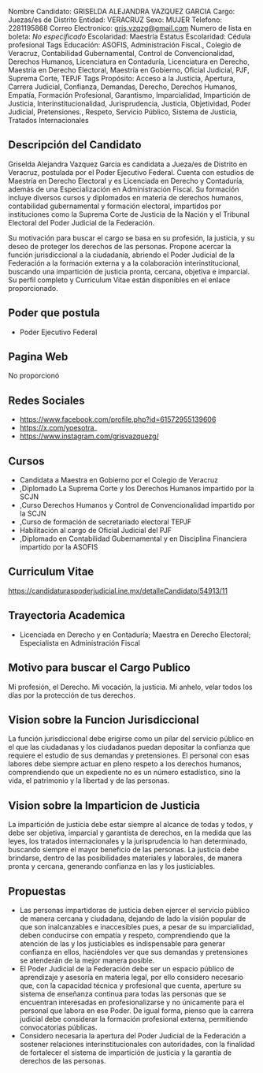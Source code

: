 Nombre Candidato: GRISELDA ALEJANDRA VAZQUEZ GARCIA
Cargo: Juezas/es de Distrito
Entidad: VERACRUZ
Sexo: MUJER
Telefono: 2281195868
Correo Electronico: gris.vzqzg@gmail.com
Numero de lista en boleta: *No especificado*
Escolaridad: Maestría
Estatus Escolaridad: Cédula profesional
Tags Educación: ASOFIS, Administración Fiscal., Colegio de Veracruz, Contabilidad Gubernamental, Control de Convencionalidad, Derechos Humanos, Licenciatura en Contaduría, Licenciatura en Derecho, Maestría en Derecho Electoral, Maestría en Gobierno, Oficial Judicial, PJF, Suprema Corte, TEPJF
Tags Propósito: Acceso a la Justicia, Apertura, Carrera Judicial, Confianza, Demandas, Derecho, Derechos Humanos, Empatía, Formación Profesional, Garantismo, Imparcialidad, Impartición de Justicia, Interinstitucionalidad, Jurisprudencia, Justicia, Objetividad, Poder Judicial, Pretensiones., Respeto, Servicio Público, Sistema de Justicia, Tratados Internacionales


## Descripción del Candidato 

Griselda Alejandra Vazquez Garcia es candidata a Jueza/es de Distrito en Veracruz, postulada por el Poder Ejecutivo Federal. Cuenta con estudios de Maestría en Derecho Electoral y es Licenciada en Derecho y Contaduría, además de una Especialización en Administración Fiscal. Su formación incluye diversos cursos y diplomados en materia de derechos humanos, contabilidad gubernamental y formación electoral, impartidos por instituciones como la Suprema Corte de Justicia de la Nación y el Tribunal Electoral del Poder Judicial de la Federación.

Su motivación para buscar el cargo se basa en su profesión, la justicia, y su deseo de proteger los derechos de las personas. Propone acercar la función jurisdiccional a la ciudadanía, abriendo el Poder Judicial de la Federación a la formación externa y a la colaboración interinstitucional, buscando una impartición de justicia pronta, cercana, objetiva e imparcial. Su perfil completo y Curriculum Vitae están disponibles en el enlace proporcionado.


## Poder que postula

- Poder Ejecutivo Federal


## Pagina Web

No proporcionó


## Redes Sociales

- https://www.facebook.com/profile.php?id=61572955139606
- https://x.com/yoesotra_
- https://www.instagram.com/grisvazquezg/


## Cursos

- Candidata a Maestra en Gobierno por el Colegio de Veracruz
- ,Diplomado La Suprema Corte y los Derechos Humanos impartido por la SCJN
- ,Curso Derechos Humanos y Control de Convencionalidad impartido por la SCJN
- ,Curso de formación de secretariado electoral TEPJF
- Habilitación al cargo de Oficial Judicial del PJF
- ,Diplomado en Contabilidad Gubernamental y en Disciplina Financiera impartido por la ASOFIS


## Curriculum Vitae

https://candidaturaspoderjudicial.ine.mx/detalleCandidato/54913/11


## Trayectoria Academica

- Licenciada en Derecho y en Contaduría; Maestra en Derecho Electoral; Especialista en Administración Fiscal


## Motivo para buscar el Cargo Publico

Mi profesión, el Derecho. Mi vocación, la justicia. Mi anhelo, velar todos los días por la protección de tus derechos.


## Vision sobre la Funcion Jurisdiccional

La función jurisdiccional debe erigirse como un pilar del servicio público en el que las ciudadanas y los ciudadanos puedan depositar la confianza que requiere el estudio de sus demandas y pretensiones. El personal con esas labores debe siempre actuar en pleno respeto a los derechos humanos, comprendiendo que un expediente no es un número estadístico, sino la vida, el patrimonio y la libertad y de las personas.


## Vision sobre la Imparticion de Justicia

La impartición de justicia debe estar siempre al alcance de todas y todos, y debe ser objetiva, imparcial y garantista de derechos, en la medida que las leyes, los tratados internacionales y la jurisprudencia lo han determinado, buscando siempre el mayor beneficio de las personas. La justicia debe brindarse, dentro de las posibilidades materiales y laborales, de manera pronta y cercana, generando confianza en las y los justiciables.


## Propuestas

- Las personas impartidoras de justicia deben ejercer el servicio público de manera cercana y ciudadana, dejando de lado la visión popular de que son inalcanzables e inaccesibles pues, a pesar de su imparcialidad, deben conducirse con empatía y respeto, comprendiendo que la atención de las y los justiciables es indispensable para generar confianza en ellos, haciéndoles ver que sus demandas y pretensiones se atenderán de la mejor manera posible.
- El Poder Judicial de la Federación debe ser un espacio público de aprendizaje y asesoría en materia legal, por ello considero necesario que, con la capacidad técnica y profesional que cuenta, aperture su sistema de enseñanza continua para todas las personas que se encuentran interesadas en profesionalizarse y no únicamente para el personal que labora en ese Poder. De igual forma, pienso que la carrera judicial debe considerar la formación profesional externa, permitiendo convocatorias públicas.
- Considero necesaria la apertura del Poder Judicial de la Federación a sostener relaciones interinstitucionales con autoridades, con la finalidad de fortalecer el sistema de impartición de justicia y la garantía de derechos de las personas.

